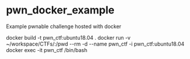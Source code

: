 # pwn_docker_example
Example pwnable challenge hosted with docker

docker build -t pwn_ctf:ubuntu18.04 .
docker run -v ~/workspace/CTFs/:/pwd --rm -d --name pwn_ctf -i pwn_ctf:ubuntu18.04
docker exec -it pwn_ctf /bin/bash
